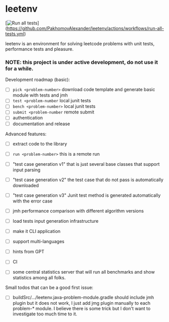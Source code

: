 # leetenv

[![Run all tests](https://github.com/PakhomovAlexander/leetenv/actions/workflows/run-all-tests.yml/badge.svg?event=push)]
(https://github.com/PakhomovAlexander/leetenv/actions/workflows/run-all-tests.yml)

leetenv is an environment for solving leetcode problems with unit tests, performance tests and pleasure.

### NOTE: this project is under active development, do not use it for a while.

Development roadmap (basic): 
- [ ] `pick <problem-number>` download code template and generate basic module with tests and jmh
- [ ] `test <problem-number` local junit tests
- [ ] `bench <problem-number>` local junit tests
- [ ] `submit <problem-number` remote submit
- [ ] authentication
- [ ] documentation and release

Advanced features:
- [ ] extract code to the library
- [ ] `run <problem-number>` this is a remote run
- [ ] "test case generation v1" that is just several base classes that support input parsing 
- [ ] "test case generation v2" the test case that do not pass is automatically downloaded
- [ ] "test case generation v3" Junit test method is generated automatically with the error case
- [ ] jmh performance comparison with different algorithm versions
- [ ] load tests input generation infrastructure
- [ ] make it CLI application
- [ ] support multi-languages 
- [ ] hints from GPT
- [ ] CI
- [ ] some central statistics server that will run all benchmarks and show statistics among all folks. 


Small todos that can be a good first issue:
- [ ] buildSrc/.../leetenv.java-problem-module.gradle should include jmh plugin but it does not work,
I just add jmg plugin manually to each problem-* module. I believe there is some trick but I don't want
to investigate too much time to it.



